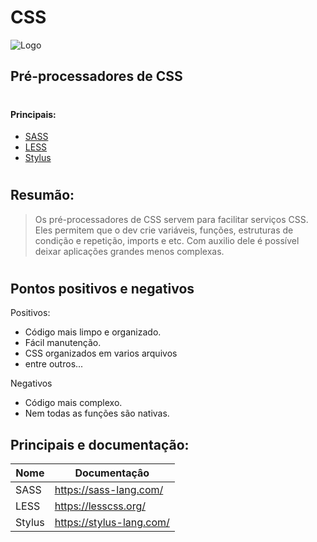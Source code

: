 # CSS

  ![Logo](https://encrypted-tbn0.gstatic.com/images?q=tbn:ANd9GcS0wXqsLFvIyhp2K9Mye7_M3By6Qn0Z4l4dDQ&usqp=CAU)


## Pré-processadores de CSS
#
#
#### Principais:

- [SASS](https://sass-lang.com/)
- [LESS](https://lesscss.org/)
- [Stylus](https://stylus-lang.com/)
#
## Resumão:


> Os pré-processadores de CSS servem para facilitar 
> serviços CSS. Eles permitem que o dev
> crie variáveis, funções, estruturas de condição 
> e repetição, imports e etc. Com auxilio dele 
> é possível deixar aplicações grandes menos
> complexas.
#
## Pontos positivos e negativos
Positivos:

- Código mais limpo e organizado.
- Fácil manutenção.
- CSS organizados em varios arquivos
- entre outros...

Negativos

- Código mais complexo.
- Nem todas as funções são nativas. 

## Principais e documentação:


| Nome | Documentaçâo |
| ------ | ------ |
| SASS | https://sass-lang.com/ |
| LESS | https://lesscss.org/ |
| Stylus | https://stylus-lang.com/ |
#
